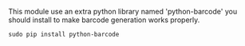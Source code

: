 This module use an extra python library named 'python-barcode' you
should install to make barcode generation works properly.

`sudo pip install python-barcode`
